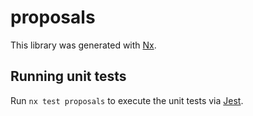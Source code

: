 # proposals

This library was generated with [Nx](https://nx.dev).

## Running unit tests

Run `nx test proposals` to execute the unit tests via [Jest](https://jestjs.io).
